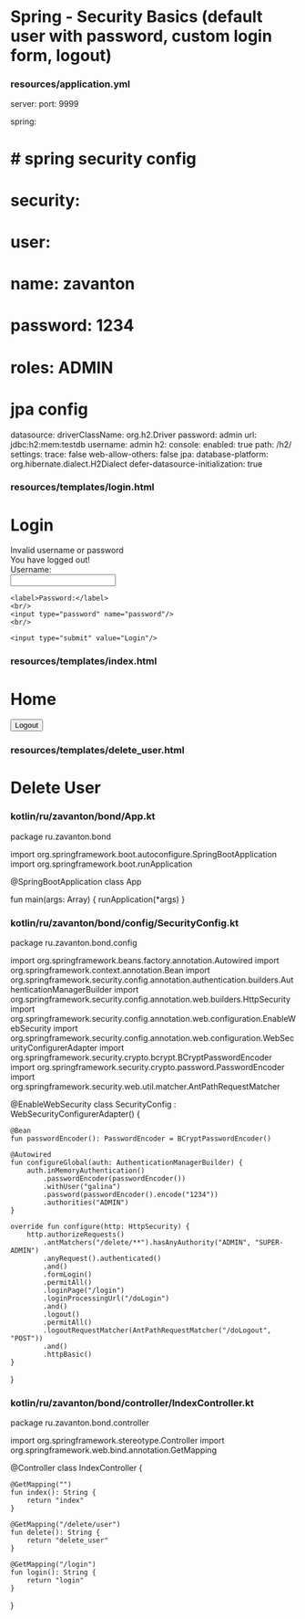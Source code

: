 # Spring - Security Basics (default user with password, custom login form, logout)






### resources/application.yml
server:
  port: 9999

spring:
#  # spring security config
#  security:
#    user:
#      name: zavanton
#      password: 1234
#      roles: ADMIN

  # jpa config
  datasource:
    driverClassName: org.h2.Driver
    password: admin
    url: jdbc:h2:mem:testdb
    username: admin
  h2:
    console:
      enabled: true
      path: /h2/
      settings:
        trace: false
        web-allow-others: false
  jpa:
    database-platform: org.hibernate.dialect.H2Dialect
    defer-datasource-initialization: true










### resources/templates/login.html
<!DOCTYPE html>
<html lang="en" xmlns:th="http://www.thymeleaf.org">
<head>
    <meta charset="UTF-8">
    <title>Login</title>
</head>
<body>
<h1>Login</h1>

<div th:if="${param.error}">Invalid username or password</div>
<div th:if="${param.logout}">You have logged out!</div>

<form th:action="@{/doLogin}" method="post">
    <label>Username:</label>
    <br/>
    <input type="text" name="username"/>
    <br/>

    <label>Password:</label>
    <br/>
    <input type="password" name="password"/>
    <br/>

    <input type="submit" value="Login"/>
</form>

</body>
</html>









### resources/templates/index.html
<!DOCTYPE html>
<html lang="en" xmlns:th="http://www.thymeleaf.org">
<head>
    <meta charset="UTF-8">
    <title>Home</title>
</head>
<body>
<h1>Home</h1>

<form th:action="@{/doLogout}" method="post">
    <input type="submit" value="Logout">
</form>

</body>
</html>










### resources/templates/delete_user.html
<!DOCTYPE html>
<html lang="en">
<head>
    <meta charset="UTF-8">
    <title>Delete User</title>
</head>
<body>
<h1>Delete User</h1>
</body>
</html>









### kotlin/ru/zavanton/bond/App.kt
package ru.zavanton.bond

import org.springframework.boot.autoconfigure.SpringBootApplication
import org.springframework.boot.runApplication

@SpringBootApplication
class App

fun main(args: Array<String>) {
    runApplication<App>(*args)
}










### kotlin/ru/zavanton/bond/config/SecurityConfig.kt
package ru.zavanton.bond.config

import org.springframework.beans.factory.annotation.Autowired
import org.springframework.context.annotation.Bean
import org.springframework.security.config.annotation.authentication.builders.AuthenticationManagerBuilder
import org.springframework.security.config.annotation.web.builders.HttpSecurity
import org.springframework.security.config.annotation.web.configuration.EnableWebSecurity
import org.springframework.security.config.annotation.web.configuration.WebSecurityConfigurerAdapter
import org.springframework.security.crypto.bcrypt.BCryptPasswordEncoder
import org.springframework.security.crypto.password.PasswordEncoder
import org.springframework.security.web.util.matcher.AntPathRequestMatcher

@EnableWebSecurity
class SecurityConfig : WebSecurityConfigurerAdapter() {

    @Bean
    fun passwordEncoder(): PasswordEncoder = BCryptPasswordEncoder()

    @Autowired
    fun configureGlobal(auth: AuthenticationManagerBuilder) {
        auth.inMemoryAuthentication()
            .passwordEncoder(passwordEncoder())
            .withUser("galina")
            .password(passwordEncoder().encode("1234"))
            .authorities("ADMIN")
    }

    override fun configure(http: HttpSecurity) {
        http.authorizeRequests()
            .antMatchers("/delete/**").hasAnyAuthority("ADMIN", "SUPER-ADMIN")
            .anyRequest().authenticated()
            .and()
            .formLogin()
            .permitAll()
            .loginPage("/login")
            .loginProcessingUrl("/doLogin")
            .and()
            .logout()
            .permitAll()
            .logoutRequestMatcher(AntPathRequestMatcher("/doLogout", "POST"))
            .and()
            .httpBasic()
    }
}










### kotlin/ru/zavanton/bond/controller/IndexController.kt
package ru.zavanton.bond.controller

import org.springframework.stereotype.Controller
import org.springframework.web.bind.annotation.GetMapping

@Controller
class IndexController {

    @GetMapping("")
    fun index(): String {
        return "index"
    }

    @GetMapping("/delete/user")
    fun delete(): String {
        return "delete_user"
    }

    @GetMapping("/login")
    fun login(): String {
        return "login"
    }
}
